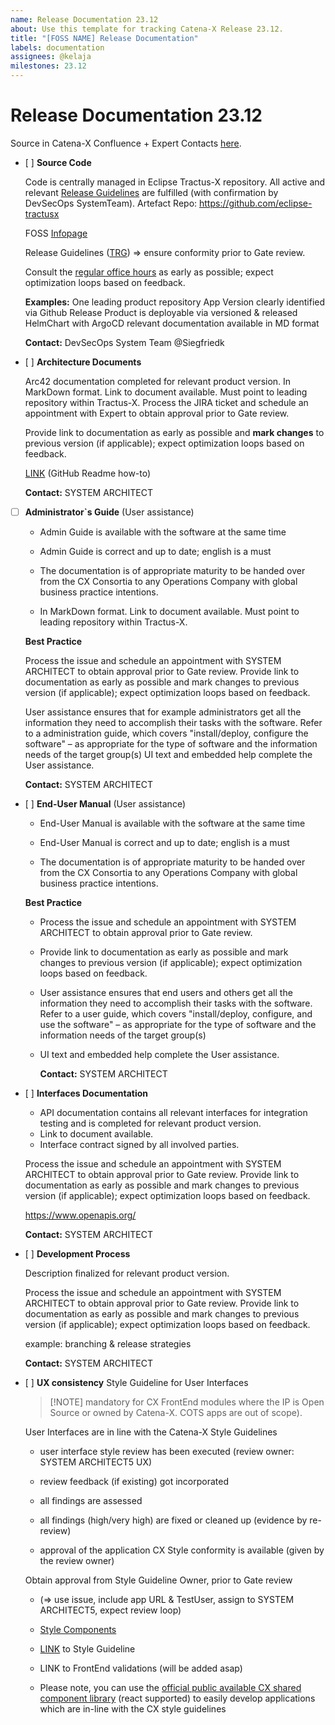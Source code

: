 ```yaml
---
name: Release Documentation 23.12
about: Use this template for tracking Catena-X Release 23.12.
title: "[FOSS NAME] Release Documentation"
labels: documentation
assignees: @kelaja
milestones: 23.12
---
```




<!-- 
Thanks for your contribution! Please fill out this template as good as possible. 
Important: Contributing Guidelines can be found here: https://eclipse-tractusx.github.io/docs/oss/how-to-contribute
Checkout the repository README for process description. 
-->

# Release Documentation 23.12
Source in Catena-X Confluence + Expert Contacts [here](https://confluence.catena-x.net/x/DOZkBQ).


 - [ ] **Source Code**

    Code is centrally managed in Eclipse Tractus-X repository.
    All active and relevant [Release Guidelines](https://eclipse-tractusx.github.io/docs/release) are fulfilled (with confirmation by DevSecOps SystemTeam).
    Artefact Repo: https://github.com/eclipse-tractusx

    FOSS [Infopage](https://confluence.catena-x.net/x/_AZHAw)

    Release Guidelines ([TRG](https://eclipse-tractusx.github.io/docs/release)) => ensure conformity prior to Gate review. 

    Consult the [regular office hours](https://catenax-ng.github.io/) as early as possible; expect optimization loops based on feedback.

    **Examples:**
    One leading product repository
    App Version clearly identified via Github Release
    Product is deployable via versioned & released HelmChart with ArgoCD
    relevant documentation available in MD format

    **Contact:** DevSecOps System Team @Siegfriedk
  
- [ ] **Architecture Documents**

    Arc42 documentation completed for relevant product version.
    In MarkDown format. Link to document available. Must point to leading repository within Tractus-X. Process the JIRA ticket and schedule an appointment with Expert to obtain approval prior to Gate review.

    Provide link to documentation as early as possible and **mark changes** to previous version (if applicable); expect optimization loops based on feedback.

    [LINK](https://confluence.catena-x.net/x/iVIAAQ) (GitHub Readme how-to)

    **Contact:** SYSTEM ARCHITECT

- [ ] **Administrator`s Guide** (User assistance)

  - Admin Guide is available with the software at the same time

  - Admin Guide is correct and up to date; english is a must

  - The documentation is of appropriate maturity to be handed over from the CX Consortia to any Operations Company with global business practice intentions. 

  - In MarkDown format. Link to document available. Must point to leading repository within Tractus-X.

  **Best Practice**

  Process the issue and schedule an appointment with SYSTEM ARCHITECT to obtain approval prior to Gate review.
  Provide link to documentation as early as possible and mark changes to previous version (if applicable); expect optimization loops based on feedback.

  User assistance ensures that for example administrators get all the information they need to accomplish their tasks with the software. Refer to a administration guide, which covers "install/deploy, configure the software" – as appropriate for the type of software and the information needs of the target group(s)
  UI text and embedded help complete the User assistance.

     **Contact:** SYSTEM ARCHITECT


- [ ] **End-User Manual** (User assistance)
  - End-User Manual is available with the software at the same time

  - End-User Manual is correct and up to date; english is a must

  - The documentation is of appropriate maturity to be handed over from the CX Consortia to any Operations Company with global business practice intentions. 

  **Best Practice**
  - Process the issue and schedule an appointment with SYSTEM ARCHITECT to obtain approval prior to Gate review.
  - Provide link to documentation as early as possible and mark changes to previous version (if applicable); expect optimization loops based on feedback.

  - User assistance ensures that end users and others get all the information they need to accomplish their tasks with the software. Refer to a user guide, which covers "install/deploy, configure, and use the software" – as appropriate for the type of software and the information needs of the target group(s)
  - UI text and embedded help complete the User assistance.

     **Contact:** SYSTEM ARCHITECT

- [ ] **Interfaces Documentation**

  - API documentation contains all relevant interfaces for integration testing and is completed for relevant product version.
  - Link to document available.
  - Interface contract signed by all involved parties.

  Process the issue and schedule an appointment with SYSTEM ARCHITECT to obtain approval prior to Gate review.
  Provide link to documentation as early as possible and mark changes to previous version (if applicable); expect optimization loops based on feedback.

  https://www.openapis.org/

  **Contact:** SYSTEM ARCHITECT

- [ ] **Development Process**

  Description finalized for relevant product version.

  Process the issue and schedule an appointment with SYSTEM ARCHITECT to obtain approval prior to Gate review.
  Provide link to documentation as early as possible and mark changes to previous version (if applicable); expect optimization loops based on feedback.

  example: branching & release strategies
  
  **Contact:** SYSTEM ARCHITECT


- [ ] **UX consistency** Style Guideline for User Interfaces

    > [!NOTE]  mandatory for CX FrontEnd modules where the IP is Open Source or owned by Catena-X. COTS apps are out of scope).

    User Interfaces are in line with the Catena-X Style Guidelines

  - user interface style review has been executed  (review owner: SYSTEM ARCHITECT5 UX)

  - review feedback (if existing) got incorporated

  - all findings are assessed

  - all findings (high/very high) are fixed or cleaned up (evidence by re-review)

  - approval of the application CX Style conformity is available (given by the review owner)

  Obtain approval from Style Guideline Owner, prior to Gate review
  
   - (=> use issue, include app URL & TestUser, assign to SYSTEM ARCHITECT5, expect review loop)

  - [Style Components](https://portal.dev.demo.catena-x.net/_storybook/?path=/story)
  - [LINK](https://confluence.catena-x.net/x/DVIAAQ) to Style Guideline
  - LINK to FrontEnd validations (will be added asap)
  - Please note, you can use the [official public available CX shared component library](https://www.npmjs.com/package/cx-portal-shared-components?activeTab=readme) (react supported) to easily develop applications which are in-line with the CX style guidelines
